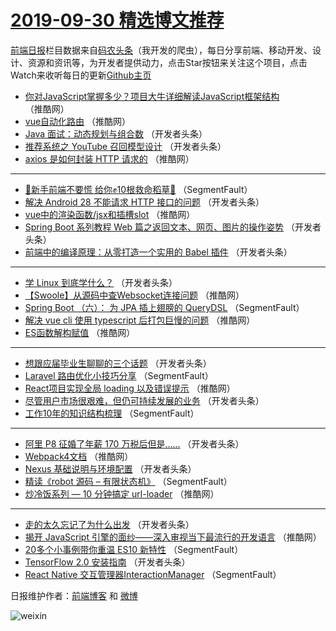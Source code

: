 # [2019-09-30 精选博文推荐](https://toutiao.qdkfweb.cn/date/2019/09/30)

[前端日报](https://qdkfweb.cn/c/news)栏目数据来自[码农头条](https://toutiao.qdkfweb.cn/)（我开发的爬虫），每日分享前端、移动开发、设计、资源和资讯等，为开发者提供动力，点击Star按钮来关注这个项目，点击Watch来收听每日的更新[Github主页](https://github.com/kujian/frontendDaily)
* [你对JavaScript掌握多少？项目大牛详细解读JavaScript框架结构](https://toutiao.qdkfweb.cn/126486.html) （推酷网）
* [vue自动化路由](https://toutiao.qdkfweb.cn/126472.html) （推酷网）
* [Java 面试：动态规划与组合数](https://toutiao.qdkfweb.cn/126425.html) （开发者头条）
* [推荐系统之 YouTube 召回模型设计](https://toutiao.qdkfweb.cn/126426.html) （开发者头条）
* [axios 是如何封装 HTTP 请求的](https://toutiao.qdkfweb.cn/126482.html) （推酷网）

***
* [🚆新手前端不要慌 给你✊10根救命稻草🍃](https://toutiao.qdkfweb.cn/126406.html) （SegmentFault）
* [解决 Android 28 不能请求 HTTP 接口的问题](https://toutiao.qdkfweb.cn/126429.html) （开发者头条）
* [vue中的渲染函数/jsx和插槽slot](https://toutiao.qdkfweb.cn/126476.html) （推酷网）
* [Spring Boot 系列教程 Web 篇之返回文本、网页、图片的操作姿势](https://toutiao.qdkfweb.cn/126431.html) （开发者头条）
* [前端中的编译原理：从零打造一个实用的 Babel 插件](https://toutiao.qdkfweb.cn/126435.html) （开发者头条）

***
* [学 Linux 到底学什么？](https://toutiao.qdkfweb.cn/126423.html) （开发者头条）
* [【Swoole】从源码中查Websocket连接问题](https://toutiao.qdkfweb.cn/126490.html) （推酷网）
* [Spring Boot （六）： 为 JPA 插上翅膀的 QueryDSL](https://toutiao.qdkfweb.cn/126414.html) （SegmentFault）
* [解决 vue cli 使用 typescript 后打包巨慢的问题](https://toutiao.qdkfweb.cn/126470.html) （推酷网）
* [ES函数解构赋值](https://toutiao.qdkfweb.cn/126481.html) （推酷网）

***
* [想跟应届毕业生聊聊的三个话题](https://toutiao.qdkfweb.cn/126438.html) （开发者头条）
* [Laravel 路由优化小技巧分享](https://toutiao.qdkfweb.cn/126415.html) （SegmentFault）
* [React项目实现全局 loading 以及错误提示](https://toutiao.qdkfweb.cn/126471.html) （推酷网）
* [尽管用户市场很艰难，但仍可持续发展的业务](https://toutiao.qdkfweb.cn/126440.html) （开发者头条）
* [工作10年的知识结构梳理](https://toutiao.qdkfweb.cn/126416.html) （SegmentFault）

***
* [阿里 P8 征婚了年薪 170 万税后但是……](https://toutiao.qdkfweb.cn/126427.html) （开发者头条）
* [Webpack4文档](https://toutiao.qdkfweb.cn/126483.html) （推酷网）
* [Nexus 基础说明与环境配置](https://toutiao.qdkfweb.cn/126442.html) （开发者头条）
* [精读《robot 源码 &#8211; 有限状态机》](https://toutiao.qdkfweb.cn/126417.html) （SegmentFault）
* [炒冷饭系列 &#8212; 10 分钟搞定 url-loader](https://toutiao.qdkfweb.cn/126473.html) （推酷网）

***
* [走的太久忘记了为什么出发](https://toutiao.qdkfweb.cn/126428.html) （开发者头条）
* [揭开 JavaScript 引擎的面纱——深入审视当下最流行的开发语言](https://toutiao.qdkfweb.cn/126484.html) （推酷网）
* [20多个小事例带你重温 ES10 新特性](https://toutiao.qdkfweb.cn/126407.html) （SegmentFault）
* [TensorFlow 2.0 安装指南](https://toutiao.qdkfweb.cn/126443.html) （开发者头条）
* [React Native 交互管理器InteractionManager](https://toutiao.qdkfweb.cn/126418.html) （SegmentFault）

日报维护作者：[前端博客](https://qdkfweb.cn/) 和 [微博](https://qdkfweb.cn/go/weibo)

![weixin](https://user-images.githubusercontent.com/3055447/38468989-651132ac-3b80-11e8-8e6b-15122322a9d7.png)